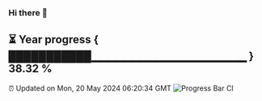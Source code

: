 ### Hi there 👋
⏳ Year progress { ███████████▁▁▁▁▁▁▁▁▁▁▁▁▁▁▁▁▁▁▁ } 38.32 %
---
⏰ Updated on Mon, 20 May 2024 06:20:34 GMT
![Progress Bar CI](https://github.com/liununu/liununu/workflows/Progress%20Bar%20CI/badge.svg)

